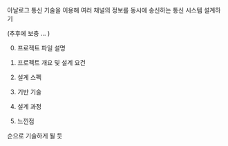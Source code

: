 아날로그 통신 기술을 이용해 여러 채널의 정보를 동시에 송신하는 통신 시스템 설계하기

(추후에 보충 ... )

0. 프로젝트 파일 설명

1. 프로젝트 개요 및 설계 요건
2. 설계 스펙
3. 기반 기술
4. 설계 과정
5. 느낀점

순으로 기술하게 될 듯
